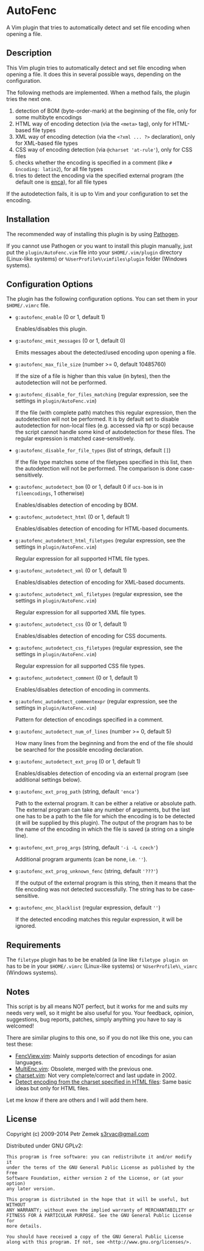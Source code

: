 AutoFenc
========

A Vim plugin that tries to automatically detect and set file encoding when
opening a file.

Description
-----------

This Vim plugin tries to automatically detect and set file encoding when
opening a file. It does this in several possible ways, depending on the
configuration.

The following methods are implemented. When a method fails, the plugin tries
the next one.

1. detection of BOM (byte-order-mark) at the beginning of the file, only for
   some multibyte encodings
2. HTML way of encoding detection (via the `<meta>` tag), only for HTML-based
   file types
3. XML way of encoding detection (via the `<?xml ... ?>` declaration), only for
   XML-based file types
4. CSS way of encoding detection (via `@charset 'at-rule'`), only for CSS files
5. checks whether the encoding is specified in a comment (like `# Encoding:
   latin2`), for all file types
6. tries to detect the encoding via the specified external program (the default
   one is [enca](https://github.com/nijel/enca)), for all file types

If the autodetection fails, it is up to Vim and your configuration to set the
encoding.

Installation
------------

The recommended way of installing this plugin is by using
[Pathogen](https://github.com/tpope/vim-pathogen).

If you cannot use Pathogen or you want to install this plugin manually, just
put the `plugin/AutoFenc.vim` file into your `$HOME/.vim/plugin` directory
(Linux-like systems) or `%UserProfile%\vimfiles\plugin` folder (Windows
systems).

Configuration Options
---------------------

The plugin has the following configuration options. You can set them in your
`$HOME/.vimrc` file.

- `g:autofenc_enable` (0 or 1, default 1)

  Enables/disables this plugin.

- `g:autofenc_emit_messages` (0 or 1, default 0)

  Emits messages about the detected/used encoding upon opening a file.

- `g:autofenc_max_file_size` (number >= 0, default 10485760)

  If the size of a file is higher than this value (in bytes), then the
  autodetection will not be performed.

- `g:autofenc_disable_for_files_matching` (regular expression, see the settings
  in `plugin/AutoFenc.vim`)

  If the file (with complete path) matches this regular expression, then the
  autodetection will not be performed. It is by default set to disable
  autodetection for non-local files (e.g. accessed via ftp or scp) because the
  script cannot handle some kind of autodetection for these files. The regular
  expression is matched case-sensitively.

- `g:autofenc_disable_for_file_types` (list of strings, default `[]`)

  If the file type matches some of the filetypes specified in this list, then
  the autodetection will not be performed. The comparison is done
  case-sensitively.

- `g:autofenc_autodetect_bom` (0 or 1, default 0 if `ucs-bom` is in
  `fileencodings`, 1 otherwise)

  Enables/disables detection of encoding by BOM.

- `g:autofenc_autodetect_html` (0 or 1, default 1)

  Enables/disables detection of encoding for HTML-based documents.

- `g:autofenc_autodetect_html_filetypes` (regular expression, see the settings
  in `plugin/AutoFenc.vim`)

  Regular expression for all supported HTML file types.

- `g:autofenc_autodetect_xml` (0 or 1, default 1)

  Enables/disables detection of encoding for XML-based documents.

- `g:autofenc_autodetect_xml_filetypes` (regular expression, see the settings
  in `plugin/AutoFenc.vim`)

  Regular expression for all supported XML file types.

- `g:autofenc_autodetect_css` (0 or 1, default 1)

  Enables/disables detection of encoding for CSS documents.

- `g:autofenc_autodetect_css_filetypes` (regular expression, see the settings
  in `plugin/AutoFenc.vim`)

  Regular expression for all supported CSS file types.

- `g:autofenc_autodetect_comment` (0 or 1, default 1)

  Enables/disables detection of encoding in comments.

- `g:autofenc_autodetect_commentexpr` (regular expression, see the settings in
  `plugin/AutoFenc.vim`)

  Pattern for detection of encodings specified in a comment.

- `g:autofenc_autodetect_num_of_lines` (number >= 0, default 5)

  How many lines from the beginning and from the end of the file should be
  searched for the possible encoding declaration.

- `g:autofenc_autodetect_ext_prog` (0 or 1, default 1)

  Enables/disables detection of encoding via an external program (see
  additional settings below).

- `g:autofenc_ext_prog_path` (string, default `'enca'`)

  Path to the external program. It can be either a relative or absolute path.
  The external program can take any number of arguments, but the last one has
  to be a path to the file for which the encoding is to be detected (it will be
  supplied by this plugin). The output of the program has to be the name of the
  encoding in which the file is saved (a string on a single line).

- `g:autofenc_ext_prog_args` (string, default `'-i -L czech'`)

  Additional program arguments (can be none, i.e. `''`).

- `g:autofenc_ext_prog_unknown_fenc` (string, default `'???'`)

  If the output of the external program is this string, then it means that the
  file encoding was not detected successfully. The string has to be
  case-sensitive.

- `g:autofenc_enc_blacklist` (regular expression, default `''`)

  If the detected encoding matches this regular expression, it will be ignored.

Requirements
------------

The `filetype` plugin has to be be enabled (a line like `filetype plugin on`
has to be in your `$HOME/.vimrc` (Linux-like systems) or `%UserProfile%\_vimrc`
(Windows systems).

Notes
-----

This script is by all means NOT perfect, but it works for me and suits my needs
very well, so it might be also useful for you. Your feedback, opinion,
suggestions, bug reports, patches, simply anything you have to say is welcomed!

There are similar plugins to this one, so if you do not like this one, you can
test these:

* [FencView.vim](http://www.vim.org/scripts/script.php?script_id=1708):
     Mainly supports detection of encodings for asian languages.
* [MultiEnc.vim](http://www.vim.org/scripts/script.php?script_id=1806):
     Obsolete, merged with the previous one.
* [charset.vim](http://www.vim.org/scripts/script.php?script_id=199):
     Not very complete/correct and last update in 2002.
* [Detect encoding from the charset specified in HTML
  files](http://vim.wikia.com/wiki/Detect_encoding_from_the_charset_specified_in_HTML_files):
     Same basic ideas but only for HTML files.

Let me know if there are others and I will add them here.

License
-------

Copyright (c) 2009-2014 Petr Zemek <s3rvac@gmail.com>

Distributed under GNU GPLv2:

    This program is free software: you can redistribute it and/or modify it
    under the terms of the GNU General Public License as published by the Free
    Software Foundation, either version 2 of the License, or (at your option)
    any later version.

    This program is distributed in the hope that it will be useful, but WITHOUT
    ANY WARRANTY; without even the implied warranty of MERCHANTABILITY or
    FITNESS FOR A PARTICULAR PURPOSE. See the GNU General Public License for
    more details.

    You should have received a copy of the GNU General Public License
    along with this program. If not, see <http://www.gnu.org/licenses/>.
